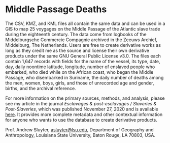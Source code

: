 # Middle Passage Deaths

The CSV, KMZ, and KML files all contain the same data and can be used in a GIS to map 25 voygages on the Middle Passage of the Atlantic slave trade during the eighteenth century. The data come from logbooks of the Middelburgsche Commercie Compagnie archived in the Zeeuws Archief, Middelburg, The Netherlands. Users are free to create derivative works as long as they credit me as the source and license their own derivative products under the same GNU General Public License v3.0. The files each contain 1,647 records with fields for the name of the vessel, its type, date, day, daily noontime latitude, longitude, number of enslaved people who embarked, who died while on the African coast, who began the Middle Passage, who disembarked in Suriname, the daily number of deaths among the men, women, boys, girls, and those of unrecorded age and gender, births, and the archival reference.

For more information on the primary sources, methods, and analysis, please see my article in the journal *Esclavages & post-esclavages / Slaveries & Post-Slaveries*, which was published November 27, 2020 and is available [here](https://journals.openedition.org/slaveries/3358). It provides more complete metadata and other contextual information for anyone who wants to use the database to create derivative products.

Prof. Andrew Sluyter, asluyter@lsu.edu, Department of Geography and Anthropology, Louisiana State University, Baton Rouge, LA 70803, USA.

